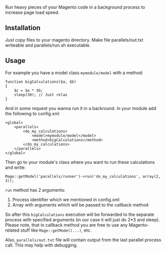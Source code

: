 Run heavy pieces of your Magento code in a background process to increase page load speed.


Installation
------------

Just copy files to your magento directory. Make file parallels/out.txt writeable and parallels/run.sh executable.

Usage
-----

For example you have a model class `mymodule/model` with a method:

    function bigCalculations($a, $b) 
    {
        $c = $a * $b;
        sleep(30); // Just relax
    }

And in some request you wanna run it in a backround. In your module add the following to config.xml

    <global>
        <parallels>
            <do_my_calculations>
                <model>mymodule/model</model>
                <method>bigCalculations</method>
            </do_my_calculations>
        </parallels>
    </global>

Then go to your module's class where you want to run these calculations and write:

    Mage::getModel('parallels/runner')->run('do_my_calculations', array(2, 3));

`run` method has 2 arguments: 
1.  Process identifier which we mentioned in config.xml
2.  Array with arguments which will be passed to the callback method

So after this `bigCalculations` execution will be forwarded to the separate process with 
specified arguments (in our case it will just do 2*3 and sleep). Please note, that in callback method
you are free to use any Magento-related stuff like `Mage::getModel(...)`, etc.

Also, `parallels/out.txt` file will contain output from the last parallel process call. This may help with debugging.

